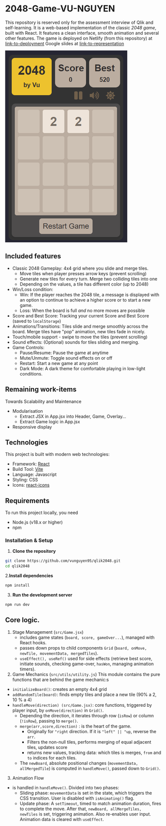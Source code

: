 # 2048-Game-VU-NGUYEN

This repository is reserved only for the assessment interview of Qlik and self-learning. It is a web-based implementation of the classic _2048 game_, built with React. It features a clean interface, smooth animation and several other features.
The game is deployed on Netlify (from this repository) at [link-to-deployment](https://vuqlik-2048.netlify.app/)
Google slides at [link-to-representation](https://docs.google.com/presentation/d/1KPnhyvcEr73_6LELdqZgv0h_M-zJZgDc0yQ-ME9WeuU/edit?slide=id.p#slide=id.p)

![2048-Game-Screenshot](./Game.png)

## Included features

- Classic 2048 Gameplay: 4x4 grid where you slide and merge tiles.
  - Move tiles when player presses arrow keys (prevent scrolling)
  - Generate new tiles for every turn. Merge two colliding tiles into one
  - Depending on the values, a tile has different color (up to 2048)
- Win/Loss condition:
  - Win: If the player reaches the 2048 tile, a message is displayed with an option to continue to achieve a higher score or to start a new game.
  - Loss: When the board is full _and_ no more moves are possible
- Score and Best Score: Tracking your current Score and Best Score (saved to `localStorage`)
- Animations/Transitions: Tiles slide and merge smoothly across the board. Merge tiles have "pop" animation, new tiles fade in nicely.
- Touch/mobile support - swipe to move the tiles (prevent scrolling)
- Sound effects: (Optional) sounds for tiles sliding and merging.
- Game Controls:
  - Pause/Resume: Pause the game at anytime
  - Mute/Unmute: Toggle sound effects on or off
  - Restart: Start a new game at any point
  - Dark Mode: A dark theme for comfortable playing in low-light conditions.

## Remaining work-items

Towards Scalability and Maintenance

- Modularisation
  - Extract JSX in App.jsx into Header, Game, Overlay...
  - Extract Game logic in App.jsx
- Responsive display

## Technologies

This project is built with modern web technologies:

- Framework: [React](https://react.dev/)
- Build Tool: [Vite](https://vite.dev/)
- Language: Javascript
- Styling: CSS
- Icons: [react-icons](https://react-icons.github.io/react-icons/)

## Requirements

To run this project locally, you need

- Node.js (v18.x or higher)
- npm

### Installation & Setup

1. **Clone the repository**

```bash
git clone https://github.com/vunguyen95/qlik2048.git
cd qlik2048
```

2.**Install dependencies**

```bash
npm install
```

3. **Run the development server**

```bash
npm run dev
```

## Core logic.

1. Stage Management (`src/Game.jsx`)
   - includes game states (`board, score, gameOver...`), managed with React hooks.
   - passes down props to child components `Grid` (`board, onMove, newTile, movementData, mergedTiles`).
   - `useEffect(), useRef()` used for side effects (retrieve best score, initiate sounds, checking game-over, `hasWon`, managing animation timers).
2. Game Mechanics (`src/utils/utility.js`)
   This module contains the pure functions that are behind the game mechanic:s

- `initializeBoard()`: creates an empty 4x4 grid
- `addRandomTile(board)`: finds empty tiles and place a new tile (90% a 2, 10 % a 4)
- `handleMove(direction) (src/Game.jsx)`: core functions, triggered by player input, by `onMove(direction)` in `Grid()`.
  - Depending the direction, it iterates through row (`isRow`) or column (`!isRow`), passing to `merge()`.
  - `merge(arr,score,direction)` : is the heart of the game.
    - Originally for `"right` direction. If it is `"left" || "up`, reverse the `arr`.
    - Filters the non-null tiles, performs merging of equal adjacent tiles, updates score
    - returns new values, tracking data: which tiles is merges, `from` and `to` indices for each tiles.
  - The `newBoard`, absolute positional changes (`movementData, allMergedTile`) is computed in `handleMove()`, passed down to `Grid()`.

3. Animation Flow

- is handled in `handleMove()`. Divided into two phases:
  - Sliding phase: `movementData` is set in the state, which triggers the CSS transition. User is disabled with `isAnimating()` flag.
  - Update phase: A `setTimeout`, timed to match animation duration, fires to complete the move. After that, `newBoard, allMergeTiles, newTiles` is set, triggering animation. Also re-enables user input. Animation data is cleared with `useEffect`.
